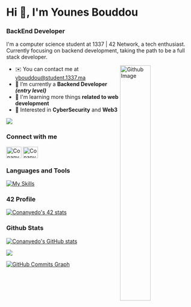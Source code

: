 <h1>Hi 👋, I'm Younes Bouddou</h1>

<h3>BackEnd Developer</h3>

I'm a computer science student at 1337 | 42 Network, a tech enthusiast. Currently focusing on backend development, taking the path to be a full stack developer.

<img width="40%" align="right" alt="Github Image" src="https://raw.githubusercontent.com/onimur/.github/master/.resources/git-header.svg" />

- ✉️  You can contact me at [ybouddou@student.1337.ma](mailto:ybouddou@student.1337.ma)
- 🔭  I’m currently a **Backend Developer** ***(entry level)***
- 🧠  I'm learning more things **related to web development**
- 🧐  Interested in **CyberSecurity** and **Web3**

<a href="https://www.github.com/Conanyedo" target="_blank" rel="noreferrer"><img src="https://img.shields.io/github/followers/Conanyedo?logo=github&style=for-the-badge&color=0891b2&labelColor=1c1917" /></a>

### Connect with me

<p align="left">
<a href="https://twitter.com/Conanyedo" target="blank"><img align="center" src="https://raw.githubusercontent.com/rahuldkjain/github-profile-readme-generator/master/src/images/icons/Social/twitter.svg" alt="Conanyedo" height="30" width="40" /></a>
<a href="https://linkedin.com/in/younesbouddou" target="blank"><img align="center" src="https://raw.githubusercontent.com/rahuldkjain/github-profile-readme-generator/master/src/images/icons/Social/linked-in-alt.svg" alt="Conanyedo" height="30" width="40" /></a>
</p>

### Languages and Tools

<p align="left">

[![My Skills](https://skillicons.dev/icons?i=c,cpp,js,ts,html,css,nodejs,express,nestjs,postgres,prisma,redis,docker,git,bash,linux)](https://skillicons.dev)

<!--
<img src="https://user-images.githubusercontent.com/25181517/192106070-46255bcf-65e6-4c6b-a296-bf8d0d8fb2a7.png" width="36" height="36" alt="C" />
<img src="https://user-images.githubusercontent.com/25181517/192106073-90fffafe-3562-4ff9-a37e-c77a2da0ff58.png" width="36" height="36" alt="C++" />

<img src="https://raw.githubusercontent.com/danielcranney/readme-generator/main/public/icons/skills/javascript-colored.svg" width="36" height="36" alt="Javascript" />
<img src="https://raw.githubusercontent.com/danielcranney/readme-generator/main/public/icons/skills/typescript-colored.svg" width="36" height="36" alt="Typescript" />
<img src="https://raw.githubusercontent.com/danielcranney/readme-generator/main/public/icons/skills/html5-colored.svg" width="36" height="36" alt="HTML5" />
<img src="https://raw.githubusercontent.com/danielcranney/readme-generator/main/public/icons/skills/css3-colored.svg" width="36" height="36" alt="CSS3" />

<img src="https://raw.githubusercontent.com/danielcranney/readme-generator/main/public/icons/skills/nodejs-colored.svg" width="36" height="36" alt="NodeJS" />
<img src="https://raw.githubusercontent.com/danielcranney/readme-generator/main/public/icons/skills/express-colored-dark.svg" width="36" height="36" alt="ExpressJS" />
<img src="https://github.com/get-icon/geticon/blob/master/icons/nestjs.svg" width="36" height="36" alt="NestJS" />
<img src="https://raw.githubusercontent.com/danielcranney/readme-generator/main/public/icons/skills/postgresql-colored.svg" width="36" height="36" alt="PostgreSQL" />
<img src="https://cdn.worldvectorlogo.com/logos/docker.svg" title="Docker" alt="Docker Logo" width="36" height="36" />

<a href="https://reactjs.org/" target="_blank" rel="noreferrer"><img src="https://raw.githubusercontent.com/danielcranney/readme-generator/main/public/icons/skills/react-colored.svg" width="36" height="36" alt="React" /></a>
<a href="https://nextjs.org/docs" target="_blank" rel="noreferrer"><img src="https://raw.githubusercontent.com/danielcranney/readme-generator/main/public/icons/skills/nextjs-colored.svg" width="36" height="36" alt="NextJs" /></a>
<a href="https://www.mongodb.com/" target="_blank" rel="noreferrer"><img src="https://raw.githubusercontent.com/danielcranney/readme-generator/main/public/icons/skills/mongodb-colored.svg" width="36" height="36" alt="MongoDB" /></a>
<a href="https://www.heroku.com/" target="_blank" rel="noreferrer"><img src="https://raw.githubusercontent.com/danielcranney/readme-generator/main/public/icons/skills/heroku-colored.svg" width="36" height="36" alt="Heroku" /></a>
<a href="https://www.figma.com/" target="_blank" rel="noreferrer"><img src="https://raw.githubusercontent.com/danielcranney/readme-generator/main/public/icons/skills/figma-colored.svg" width="36" height="36" alt="Figma" /></a>
-->
</p>

### 42 Profile

<!--
[![42 Profile Card](https://1337-readme-xi.vercel.app/api/profile?cursus=42cursus&dark=true&email=hide&login=ybouddou)](https://github.com/mohouyizme/1337-readme)
-->
[![Conanyedo's 42 stats](https://badge.mediaplus.ma/darkblue/ybouddou)](https://github.com/oakoudad/badge42)


### Github Stats

<a href="http://www.github.com/Conanyedo"><img src="https://github-readme-stats.vercel.app/api?username=Conanyedo&show_icons=true&hide=&count_private=true&title_color=0891b2&text_color=ffffff&icon_color=0891b2&bg_color=1c1917&hide_border=true&show_icons=true" alt="Conanyedo's GitHub stats" /></a>

<a href="http://www.github.com/Conanyedo"><img src="https://github-readme-streak-stats.herokuapp.com/?user=Conanyedo&stroke=ffffff&background=1c1917&ring=0891b2&fire=0891b2&currStreakNum=ffffff&currStreakLabel=0891b2&sideNums=ffffff&sideLabels=ffffff&dates=ffffff&hide_border=true" /></a>

<a href="http://www.github.com/Conanyedo"><img src="https://activity-graph.herokuapp.com/graph?username=Conanyedo&bg_color=1c1917&color=ffffff&line=0891b2&point=ffffff&area_color=1c1917&area=true&hide_border=true&custom_title=GitHub%20Commits%20Graph" alt="GitHub Commits Graph" /></a>
